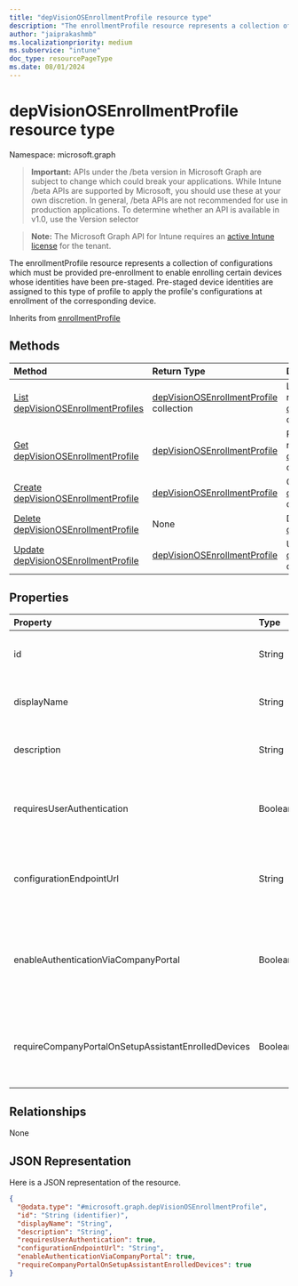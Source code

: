 ```yaml
---
title: "depVisionOSEnrollmentProfile resource type"
description: "The enrollmentProfile resource represents a collection of configurations which must be provided pre-enrollment to enable enrolling certain devices whose identities have been pre-staged. Pre-staged device identities are assigned to this type of profile to apply the profile's configurations at enrollment of the corresponding device."
author: "jaiprakashmb"
ms.localizationpriority: medium
ms.subservice: "intune"
doc_type: resourcePageType
ms.date: 08/01/2024
---
```


# depVisionOSEnrollmentProfile resource type

Namespace: microsoft.graph

> **Important:** APIs under the /beta version in Microsoft Graph are subject to change which could break your applications. While Intune /beta APIs are supported by Microsoft, you should use these at your own discretion. In general, /beta APIs are not recommended for use in production applications. To determine whether an API is available in v1.0, use the Version selector

> **Note:** The Microsoft Graph API for Intune requires an [active Intune license](https://go.microsoft.com/fwlink/?linkid=839381) for the tenant.

The enrollmentProfile resource represents a collection of configurations which must be provided pre-enrollment to enable enrolling certain devices whose identities have been pre-staged. Pre-staged device identities are assigned to this type of profile to apply the profile's configurations at enrollment of the corresponding device.


Inherits from [enrollmentProfile](../resources/intune-enrollment-enrollmentprofile.md)

## Methods
|Method|Return Type|Description|
|:---|:---|:---|
|[List depVisionOSEnrollmentProfiles](../api/intune-enrollment-depvisionosenrollmentprofile-list.md)|[depVisionOSEnrollmentProfile](../resources/intune-enrollment-depvisionosenrollmentprofile.md) collection|List properties and relationships of the [depVisionOSEnrollmentProfile](../resources/intune-enrollment-depvisionosenrollmentprofile.md) objects.|
|[Get depVisionOSEnrollmentProfile](../api/intune-enrollment-depvisionosenrollmentprofile-get.md)|[depVisionOSEnrollmentProfile](../resources/intune-enrollment-depvisionosenrollmentprofile.md)|Read properties and relationships of the [depVisionOSEnrollmentProfile](../resources/intune-enrollment-depvisionosenrollmentprofile.md) object.|
|[Create depVisionOSEnrollmentProfile](../api/intune-enrollment-depvisionosenrollmentprofile-create.md)|[depVisionOSEnrollmentProfile](../resources/intune-enrollment-depvisionosenrollmentprofile.md)|Create a new [depVisionOSEnrollmentProfile](../resources/intune-enrollment-depvisionosenrollmentprofile.md) object.|
|[Delete depVisionOSEnrollmentProfile](../api/intune-enrollment-depvisionosenrollmentprofile-delete.md)|None|Deletes a [depVisionOSEnrollmentProfile](../resources/intune-enrollment-depvisionosenrollmentprofile.md).|
|[Update depVisionOSEnrollmentProfile](../api/intune-enrollment-depvisionosenrollmentprofile-update.md)|[depVisionOSEnrollmentProfile](../resources/intune-enrollment-depvisionosenrollmentprofile.md)|Update the properties of a [depVisionOSEnrollmentProfile](../resources/intune-enrollment-depvisionosenrollmentprofile.md) object.|

## Properties
|Property|Type|Description|
|:---|:---|:---|
|id|String|The GUID for the object Inherited from [enrollmentProfile](../resources/intune-enrollment-enrollmentprofile.md)|
|displayName|String|Name of the profile Inherited from [enrollmentProfile](../resources/intune-enrollment-enrollmentprofile.md)|
|description|String|Description of the profile Inherited from [enrollmentProfile](../resources/intune-enrollment-enrollmentprofile.md)|
|requiresUserAuthentication|Boolean|Indicates if the profile requires user authentication Inherited from [enrollmentProfile](../resources/intune-enrollment-enrollmentprofile.md)|
|configurationEndpointUrl|String|Configuration endpoint url to use for Enrollment Inherited from [enrollmentProfile](../resources/intune-enrollment-enrollmentprofile.md)|
|enableAuthenticationViaCompanyPortal|Boolean|Indicates to authenticate with Apple Setup Assistant instead of Company Portal. Inherited from [enrollmentProfile](../resources/intune-enrollment-enrollmentprofile.md)|
|requireCompanyPortalOnSetupAssistantEnrolledDevices|Boolean|Indicates that Company Portal is required on setup assistant enrolled devices Inherited from [enrollmentProfile](../resources/intune-enrollment-enrollmentprofile.md)|

## Relationships
None

## JSON Representation
Here is a JSON representation of the resource.
<!-- {
  "blockType": "resource",
  "keyProperty": "id",
  "@odata.type": "microsoft.graph.depVisionOSEnrollmentProfile"
}
-->
``` json
{
  "@odata.type": "#microsoft.graph.depVisionOSEnrollmentProfile",
  "id": "String (identifier)",
  "displayName": "String",
  "description": "String",
  "requiresUserAuthentication": true,
  "configurationEndpointUrl": "String",
  "enableAuthenticationViaCompanyPortal": true,
  "requireCompanyPortalOnSetupAssistantEnrolledDevices": true
}
```